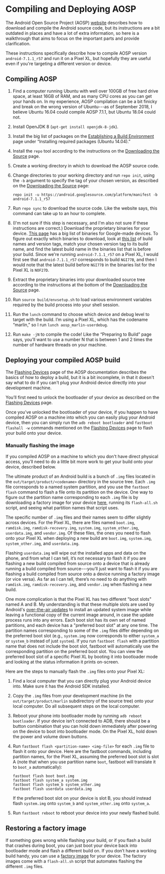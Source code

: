 ﻿# Compiling and Deploying AOSP

The Android Open Source Project (AOSP) [website][setup] describes how to download and compile the Android source code, but its instructions are a bit outdated in places and have a lot of extra information, so here is a walkthrough that aims to focus on the important parts and provide clarification.

These instructions specifically describe how to compile AOSP version `android-7.1.1_r57` and run it on a Pixel XL, but hopefully they are useful even if you're targeting a different version or device.

## Compiling AOSP

1.  Find a computer running Ubuntu with well over 100GB of free hard drive space, at least 16GB of RAM, and as many CPU cores as you can get your hands on. In my experience, AOSP compilation can be a bit finicky and break on the wrong version of Ubuntu---as of September 2018, I believe Ubuntu 16.04 could compile AOSP 7.1.1, but Ubuntu 18.04 could not.

2.  Install OpenJDK 8 (`apt-get install openjdk-8-jdk`).

3.  Install the big list of packages on the [Establishing a Build Environment][establishing-environment] page under “Installing required packages (Ubuntu 14.04).”

4.  Install the `repo` tool according to the instructions on the [Downloading the Source][downloading] page.

5.  Create a working directory in which to download the AOSP source code.

6.  Change directories to your working directory and run `repo init`, using the `-b` argument to specify the tag of your chosen version, as described on the [Downloading the Source][downloading] page:

		repo init -u https://android.googlesource.com/platform/manifest -b android-7.1.1_r57

7.  Run `repo sync` to download the source code. Like the website says, this command can take up to an hour to complete.

8.  (I'm not sure if this step is necessary, and I'm also not sure if these instructions are correct.) Download the proprietary binaries for your device. [This page][drivers] has a big list of binaries for Google-made devices. To figure out exactly which binaries to download, look at [this list][source-tags] of build names and version tags, match your chosen version tag to its build name, and find the latest build name in the binaries list that is before your build. Since we're running `android-7.1.1_r57` on a Pixel XL, I would first see that `android-7.1.1_r57` corresponds to build `NGI77B`, and then I would note that the latest build before `NGI77B` in the binaries list for the Pixel XL is `NOF27D`.

9.  Extract the proprietary binaries into your downloaded source tree according to the instructions at the bottom of the [Downloading the Source][downloading] page.

10.  Run `source build/envsetup.sh` to load various environment variables required by the build process into your shell session.

11.  Run the `lunch` command to choose which device and debug level to target with the build. I’m using a Pixel XL, which has the codename “marlin,” so I run `lunch aosp_marlin-userdebug`.

12.  Run `make -jN` to compile the code! Like the “Preparing to Build” page says, you’ll want to use a number N that is between 1 and 2 times the number of hardware threads on your machine.

## Deploying your compiled AOSP build

The [Flashing Devices][flashing-devices] page of the AOSP documentation describes the basics of how to deploy a build, but it is a bit incomplete, in that it doesn't say what to do if you can't plug your Android device directly into your development machine.

You’ll first need to unlock the bootloader of your device as described on the [Flashing Devices][flashing-devices] page.

Once you’ve unlocked the bootloader of your device, if you happen to have compiled AOSP on a machine into which you can easily plug your Android device, then you can simply run the `adb reboot bootloader` and `fastboot flashall -w` commands mentioned on the [Flashing Devices][flashing-devices] page to flash your build onto your device.

### Manually flashing the image

 If you compiled AOSP on a machine to which you don't have direct physical access, you’ll need to do a little bit more work to get your build onto your device, described below.

The ultimate product of an Android build is a bunch of `.img` files located in the `out/target/product/<codename>` directory in the source tree. Each `.img` file corresponds to a named system partition, and you use the `fastboot flash` command to flash a file onto its partition on the device. One way to figure out the partition name corresponding to each `.img` file is by downloading a factory image for your device [here][factory-images], running its `flash-all.sh` script, and seeing what partition names that script uses.

The specific number of `.img` files and their names seem to differ slightly across devices.  For the Pixel XL, there are files named `boot.img`, `ramdisk.img`, `ramdisk-recovery.img`, `system.img`, `system_other.img`, `userdata.img`, and `vendor.img`. Of these files, the ones you need to flash onto your Pixel XL when deploying a new build are `boot.img`, `system.img`, `system_other.img`, and `userdata.img`.

Flashing `userdata.img` will wipe out the installed apps and data on the phone, and from what I can tell, it’s not necessary to flash it if you are flashing a new build compiled from source onto a device that is already running a build compiled from source---you’ll just want to flash it if you are flashing a build compiled from source onto a device running a factory image (or vice versa). As far as I can tell, there’s no need to do anything with `ramdisk.img`, `ramdisk-recovery.img`, and `vendor.img` when flashing a new build.

One more complication is that the Pixel XL has two different "boot slots" named A and B. My understanding is that these multiple slots are used by Android's [over-the-air updates][ota-updates] to install an updated system image while leaving a functional copy of the current image around, in case the update process runs into any errors. Each boot slot has its own set of named partitions, and each device has a "preferred boot slot" at any one time. The partition names corresponding to some of the `.img` files differ depending on the preferred boot slot (e.g., `system.img` now corresponds to either `system_a` or `system_b` instead of just `system`). If you run `fastboot flash` with a partition name that does not include the boot slot, fastboot will automatically use the corresponding partition on the preferred boot slot. You can view the preferred boot slot of a specific Pixel XL by booting it into bootloader mode and looking at the status information it prints on-screen.

Here are the steps to manually flash the `.img` files onto your Pixel XL:

1. Find a local computer that you can directly plug your Android device into. Make sure it has the Android SDK installed.

2.  Copy the `.img` files from your development machine (in the `out/target/product/marlin` subdirectory of the source tree) onto your local computer. Do all subsequent steps on the local computer.

3.  Reboot your phone into bootloader mode by running `adb reboot bootloader`. If your device isn’t connected to ADB, there should be a button combination that you can hold down immediately after powering on the device to boot into bootloader mode. On the Pixel XL, hold down the power and volume down buttons.

4.  Run `fastboot flash <partition-name> <img-file>` for each `.img` file to flash it onto your device. Here are the fastboot commands, including partition names, for the Pixel XL, assuming the preferred boot slot is slot A (note that when you use partition name `boot`, fastboot will translate it to `boot_a` automatically):

		fastboot flash boot boot.img
		fastboot flash system_a system.img
		fastboot flash system_b system_other.img
		fastboot flash userdata userdata.img
    
    If the preferred boot slot on your device is slot B, you should instead flash `system.img` onto `system_b` and `system_other.img` onto `system_a`.

5.  Run `fastboot reboot` to reboot your device into your newly flashed build.

## Restoring a factory image

If something goes wrong while flashing your build, or if you flash a build that crashes during boot, you can just boot your device back into bootloader mode and flash a different build on. If you don’t have a working build handy, you can use a [factory image][factory-images] for your device. The factory images come with a `flash-all.sh` script that automates flashing the different `.img` files.

[setup]: https://source.android.com/setup
[establishing-environment]: https://source.android.com/setup/build/initializing
[downloading]: https://source.android.com/setup/build/downloading
[drivers]: https://developers.google.com/android/drivers
[source-tags]: https://source.android.com/setup/start/build-numbers.html#source-code-tags-and-builds
[ota-updates]: https://source.android.com/devices/tech/ota/
[factory-images]: https://developers.google.com/android/images
[flashing-devices]: https://source.android.com/setup/build/running
